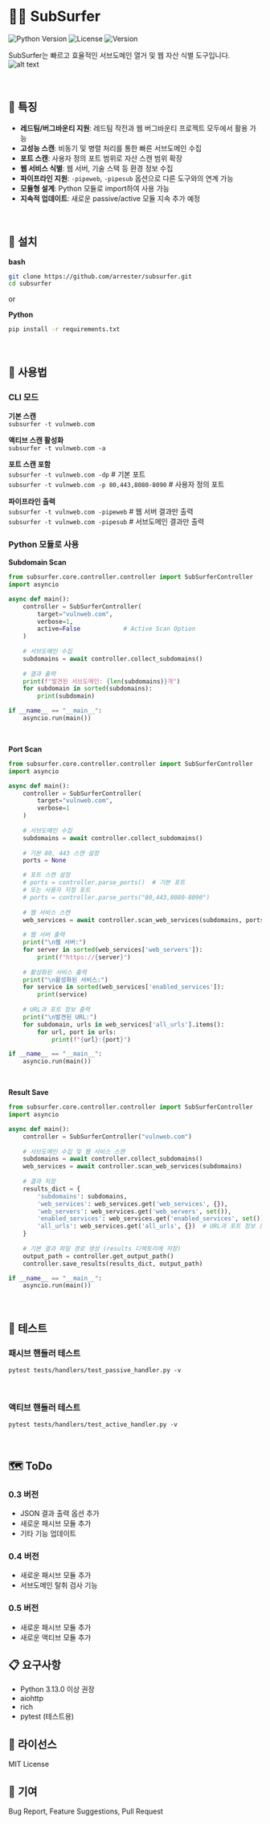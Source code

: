 # 🏄‍♂️ SubSurfer

![Python Version](https://img.shields.io/badge/python-3.13%2B-blue)
![License](https://img.shields.io/badge/license-MIT-green)
![Version](https://img.shields.io/badge/version-0.2-orange)

SubSurfer는 빠르고 효율적인 서브도메인 열거 및 웹 자산 식별 도구입니다.
![alt text](image.png)

<br>

## 🌟 특징
- **레드팀/버그바운티 지원**: 레드팀 작전과 웹 버그바운티 프로젝트 모두에서 활용 가능
- **고성능 스캔**: 비동기 및 병렬 처리를 통한 빠른 서브도메인 수집
- **포트 스캔**: 사용자 정의 포트 범위로 자산 스캔 범위 확장
- **웹 서비스 식별**: 웹 서버, 기술 스택 등 환경 정보 수집
- **파이프라인 지원**: `-pipeweb`, `-pipesub` 옵션으로 다른 도구와의 연계 가능
- **모듈형 설계**: Python 모듈로 import하여 사용 가능
- **지속적 업데이트**: 새로운 passive/active 모듈 지속 추가 예정

<br>

## 🚀 설치
<b>bash</b>
```bash
git clone https://github.com/arrester/subsurfer.git
cd subsurfer
```

or <br>

<b>Python</b>
```bash
pip install -r requirements.txt
```

<br>

## 📖 사용법
### CLI 모드
<b>기본 스캔</b><br>
`subsurfer -t vulnweb.com`

<b>액티브 스캔 활성화</b><br>
`subsurfer -t vulnweb.com -a`

<b>포트 스캔 포함</b><br>
`subsurfer -t vulnweb.com -dp` # 기본 포트 <br>
`subsurfer -t vulnweb.com -p 80,443,8080-8090` # 사용자 정의 포트

<b>파이프라인 출력</b><br>
`subsurfer -t vulnweb.com -pipeweb` # 웹 서버 결과만 출력 <br>
`subsurfer -t vulnweb.com -pipesub` # 서브도메인 결과만 출력

### Python 모듈로 사용
<b>Subdomain Scan</b><br>
```python
from subsurfer.core.controller.controller import SubSurferController
import asyncio

async def main():
    controller = SubSurferController(
        target="vulnweb.com",
        verbose=1,
        active=False            # Active Scan Option
    )
    
    # 서브도메인 수집
    subdomains = await controller.collect_subdomains()
    
    # 결과 출력
    print(f"발견된 서브도메인: {len(subdomains)}개")
    for subdomain in sorted(subdomains):
        print(subdomain)

if __name__ == "__main__":
    asyncio.run(main())
```

<br>

<b>Port Scan</b><br>
```python
from subsurfer.core.controller.controller import SubSurferController
import asyncio

async def main():
    controller = SubSurferController(
        target="vulnweb.com",
        verbose=1
    )
    
    # 서브도메인 수집
    subdomains = await controller.collect_subdomains()
    
    # 기본 80, 443 스캔 설정
    ports = None

    # 포트 스캔 설정
    # ports = controller.parse_ports()  # 기본 포트
    # 또는 사용자 지정 포트
    # ports = controller.parse_ports("80,443,8080-8090")
    
    # 웹 서비스 스캔
    web_services = await controller.scan_web_services(subdomains, ports)
    
    # 웹 서버 출력
    print("\n웹 서버:")
    for server in sorted(web_services['web_servers']):
        print(f"https://{server}")
    
    # 활성화된 서비스 출력    
    print("\n활성화된 서비스:")
    for service in sorted(web_services['enabled_services']):
        print(service)
        
    # URL과 포트 정보 출력
    print("\n발견된 URL:")
    for subdomain, urls in web_services['all_urls'].items():
        for url, port in urls:
            print(f"{url}:{port}")

if __name__ == "__main__":
    asyncio.run(main())
```

<br>

<b>Result Save</b><br>
```python
from subsurfer.core.controller.controller import SubSurferController
import asyncio

async def main():
    controller = SubSurferController("vulnweb.com")
    
    # 서브도메인 수집 및 웹 서비스 스캔
    subdomains = await controller.collect_subdomains()
    web_services = await controller.scan_web_services(subdomains)
    
    # 결과 저장
    results_dict = {
        'subdomains': subdomains,
        'web_services': web_services.get('web_services', {}),
        'web_servers': web_services.get('web_servers', set()),
        'enabled_services': web_services.get('enabled_services', set()),
        'all_urls': web_services.get('all_urls', {})  # URL과 포트 정보 포함
    }
    
    # 기본 결과 파일 경로 생성 (results 디렉토리에 저장)
    output_path = controller.get_output_path()
    controller.save_results(results_dict, output_path)

if __name__ == "__main__":
    asyncio.run(main())
```

<br>

## 🧪 테스트
### 패시브 핸들러 테스트
`pytest tests/handlers/test_passive_handler.py -v`

<br>

### 액티브 핸들러 테스트
`pytest tests/handlers/test_active_handler.py -v`

<br>

## 🗺️ ToDo
### 0.3 버전
- JSON 결과 출력 옵션 추가
- 새로운 패시브 모듈 추가
- 기타 기능 업데이트

### 0.4 버전
- 새로운 패시브 모듈 추가
- 서브도메인 탈취 검사 기능

### 0.5 버전
- 새로운 패시브 모듈 추가
- 새로운 액티브 모듈 추가

## 📋 요구사항

- Python 3.13.0 이상 권장
- aiohttp
- rich
- pytest (테스트용)

## 📝 라이선스
MIT License

## 🤝 기여
Bug Report, Feature Suggestions, Pull Request